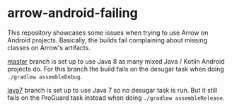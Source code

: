 # arrow-android-failing

This repository showcases some issues when trying to use Arrow on Android projects. Basically, the builds fail complaining about missing classes on Arrow's artifacts.

[master](https://github.com/jrgonzalezg/arrow-android-failing/tree/master) branch is set up to use Java 8 as many mixed Java / Kotlin Android projects do. For this branch the build fails on the desugar task when doing `./gradlew assembleDebug`.

[java7](https://github.com/jrgonzalezg/arrow-android-failing/tree/java7) branch is set up to use Java 7 so no desugar task is run. But it still fails on the ProGuard task instead when doing `./gradlew assembleRelease`.
